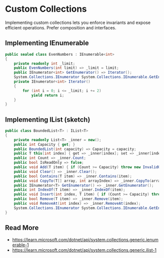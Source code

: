 # Custom Collections

Implementing custom collections lets you enforce invariants and expose efficient operations. Prefer composition and interfaces.

## Implementing IEnumerable<T>
```csharp
public sealed class EvenNumbers : IEnumerable<int>
{
	private readonly int _limit;
	public EvenNumbers(int limit) => _limit = limit;
	public IEnumerator<int> GetEnumerator() => Iterator();
	System.Collections.IEnumerator System.Collections.IEnumerable.GetEnumerator() => GetEnumerator();
	private IEnumerator<int> Iterator()
	{
		for (int i = 0; i <= _limit; i += 2)
			yield return i;
	}
}
```

## Implementing IList<T> (sketch)
```csharp
public class BoundedList<T> : IList<T>
{
	private readonly List<T> _inner = new();
	public int Capacity { get; }
	public BoundedList(int capacity) => Capacity = capacity;
	public T this[int index] { get => _inner[index]; set => _inner[index] = value; }
	public int Count => _inner.Count;
	public bool IsReadOnly => false;
	public void Add(T item) { if (Count >= Capacity) throw new InvalidOperationException("Full"); _inner.Add(item); }
	public void Clear() => _inner.Clear();
	public bool Contains(T item) => _inner.Contains(item);
	public void CopyTo(T[] array, int arrayIndex) => _inner.CopyTo(array, arrayIndex);
	public IEnumerator<T> GetEnumerator() => _inner.GetEnumerator();
	public int IndexOf(T item) => _inner.IndexOf(item);
	public void Insert(int index, T item) { if (Count >= Capacity) throw new InvalidOperationException("Full"); _inner.Insert(index, item); }
	public bool Remove(T item) => _inner.Remove(item);
	public void RemoveAt(int index) => _inner.RemoveAt(index);
	System.Collections.IEnumerator System.Collections.IEnumerable.GetEnumerator() => _inner.GetEnumerator();
}
```

## Read More
- https://learn.microsoft.com/dotnet/api/system.collections.generic.ienumerable-1
- https://learn.microsoft.com/dotnet/api/system.collections.generic.ilist-1
